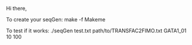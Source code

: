 Hi there,

To create your seqGen:
make -f Makeme

To test if it works:
./seqGen test.txt path/to/TRANSFAC2FIMO.txt GATA1_01 10 100


